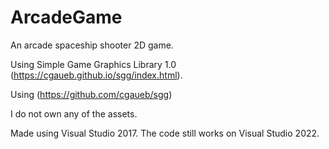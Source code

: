 # ArcadeGame

An arcade spaceship shooter 2D game.

Using Simple Game Graphics Library 1.0 (https://cgaueb.github.io/sgg/index.html).

Using (https://github.com/cgaueb/sgg)

I do not own any of the assets.

Made using Visual Studio 2017. The code still works on Visual Studio 2022.
